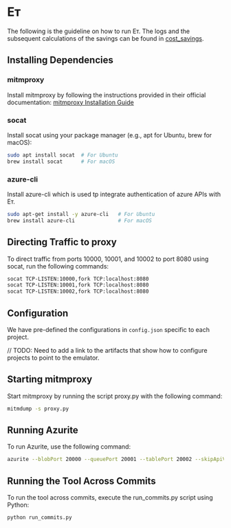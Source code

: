 # Eᴛ

The following is the guideline on how to run Eᴛ. The logs and the subsequent calculations of the savings can be found in [cost_savings](../cost_savings/).

## Installing Dependencies

### mitmproxy

Install mitmproxy by following the instructions provided in their official documentation:
[mitmproxy Installation Guide](https://docs.mitmproxy.org/stable/overview-installation/)

### socat

Install socat using your package manager (e.g., apt for Ubuntu, brew for macOS):

```bash
sudo apt install socat  # For Ubuntu
brew install socat      # For macOS
```

### azure-cli

Install azure-cli which is used tp integrate authentication of azure APIs with Eᴛ.

```bash
sudo apt-get install -y azure-cli   # For Ubuntu
brew install azure-cli              # For macOS
```

## Directing Traffic to proxy

To direct traffic from ports 10000, 10001, and 10002 to port 8080 using socat, run the following commands:

```bash
socat TCP-LISTEN:10000,fork TCP:localhost:8080
socat TCP-LISTEN:10001,fork TCP:localhost:8080
socat TCP-LISTEN:10002,fork TCP:localhost:8080
```

## Configuration

We have pre-defined the configurations in `config.json` specific to each project.

// TODO: Need to add a link to the artifacts that show how to configure projects to point to the emulator.

## Starting mitmproxy

Start mitmproxy by running the script proxy.py with the following command:

```bash
mitmdump -s proxy.py
```

## Running Azurite

To run Azurite, use the following command:

```bash
azurite --blobPort 20000 --queuePort 20001 --tablePort 20002 --skipApiVersionCheck
```

## Running the Tool Across Commits

To run the tool across commits, execute the run_commits.py script using Python:

```bash
python run_commits.py
```

